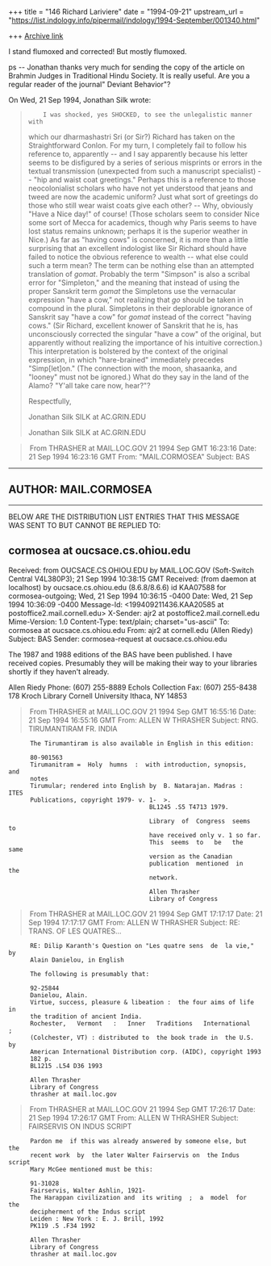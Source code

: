 +++
title = "146 Richard Lariviere"
date = "1994-09-21"
upstream_url = "https://list.indology.info/pipermail/indology/1994-September/001340.html"

+++
[Archive link](https://list.indology.info/pipermail/indology/1994-September/001340.html)


I stand flumoxed and corrected!  But mostly flumoxed.

ps -- Jonathan thanks very much for sending the copy of the article on 
Brahmin Judges in Traditional Hindu Society.  It is really useful.  Are 
you a regular reader of the journal" Deviant Behavior"?

On Wed, 21 Sep 1994, Jonathan Silk wrote:

>         I was shocked, yes SHOCKED, to see the unlegalistic manner with
> which our dharmashastri Sri (or Sir?) Richard has taken on the
> Straightforward Conlon.  For my turn, I completely fail to follow his
> reference to, apparently -- and I say apparently because his letter seems
> to be disfigured by a series of serious misprints or errors in the textual
> transmission (unexpected from such a manuscript specialist) -- "hip and
> waist coat greetings."  Perhaps this is a reference to those neocolonialist
> scholars who have not yet understood that jeans and tweed are now the
> academic uniform?  Just what sort of greetings do those who still wear
> waist coats give each other?  -- Why, obviously "Have a Nice day!" of
> course!   (Those scholars seem to consider Nice some sort of Mecca for
> academics, though why Paris seems to have lost status remains unknown;
> perhaps it is the superior weather in Nice.)
>         As far as "having cows" is concerned, it is more than a little
> surprising that an excellent indologist like Sir Richard should have failed
> to notice the obvious reference to wealth -- what else could such a term
> mean?  The term can be nothing else than an attempted translation of
> _gomat_.  Probably the term "Simpson" is also a scribal error for
> "Simpleton," and the meaning that instead of using the proper Sanskrit term
> _gomat_ the Simpletons use the vernacular expression "have a cow," not
> realizing  that _go_ should be taken in compound in the plural.  Simpletons
> in their deplorable ignorance of Sanskrit say "have a cow" for _gomat_
> instead of the correct "having cows."  (Sir Richard, excellent knower of
> Sanskrit that he is, has unconsciously corrected the singular "have a cow"
> of the original, but apparently without realizing the importance of his
> intuitive correction.)  This interpretation is bolstered by the context of
> the original expression, in which "hare-brained" immediately precedes
> "Simp[let]on."  (The connection with the moon, shasaanka, and "looney" must
> not be ignored.)
>         What do they say in the land of the Alamo?  "Y'all take care now,
> hear?"?
> 
> Respectfully,
> 
> Jonathan Silk
> SILK at AC.GRIN.EDU
> 
> Jonathan Silk
> SILK at AC.GRIN.EDU
> 
> 
>  
> 



> From THRASHER at MAIL.LOC.GOV 21 1994 Sep GMT 16:23:16
Date: 21 Sep 1994 16:23:16 GMT
From: "MAIL.CORMOSEA" <THRASHER at MAIL.LOC.GOV>
Subject: BAS

------------------------------------
AUTHOR: MAIL.CORMOSEA               
------------------------------------
-------------------------------------------------------------          
BELOW ARE THE DISTRIBUTION LIST ENTRIES THAT THIS MESSAGE              
WAS SENT TO BUT CANNOT BE REPLIED TO:                                  

cormosea at oucsace.cs.ohiou.edu                                
-------------------------------------------------------------          

Received: from OUCSACE.CS.OHIOU.EDU by MAIL.LOC.GOV 
        (Soft-Switch Central V4L380P3); 21 Sep 1994 10:38:15 GMT 
Received: (from daemon at localhost) by oucsace.cs.ohiou.edu (8.6.8/8.6.6) id KAA07588 for cormosea-outgoing; Wed, 21 Sep 1994 10:36:15 -0400 
Date: Wed, 21 Sep 1994 10:36:09 -0400 
Message-Id: <199409211436.KAA20585 at postoffice2.mail.cornell.edu> 
X-Sender: ajr2 at postoffice2.mail.cornell.edu 
Mime-Version: 1.0 
Content-Type: text/plain; charset="us-ascii" 
To: cormosea at oucsace.cs.ohiou.edu 
From: ajr2 at cornell.edu (Allen Riedy) 
Subject: BAS 
Sender: cormosea-request at oucsace.cs.ohiou.edu 

The 1987 and 1988 editions of the BAS have been published. I have received 
copies.  Presumably they will be making their way to your libraries shortly 
if they haven't already. 




Allen Riedy                             Phone: (607) 255-8889 
Echols Collection                        Fax: (607) 255-8438 
178 Kroch Library 
Cornell University 
Ithaca, NY 14853 






> From THRASHER at MAIL.LOC.GOV 21 1994 Sep GMT 16:55:16
Date: 21 Sep 1994 16:55:16 GMT
From: ALLEN W THRASHER <THRASHER at MAIL.LOC.GOV>
Subject: RNG. TIRUMANTIRAM FR. INDIA

          The Tirumantiram is also available in English in this edition: 

          80-901563 
          Tirumanitram =  Holy  humns  :  with introduction, synopsis,  and 
          notes  
          Tirumular; rendered into English by  B. Natarajan. Madras :  ITES 
          Publications, copyright 1979- v. 1-  >. 
                                           BL1245 .S5 T4713 1979. 

                                           Library  of  Congress  seems  to 
                                           have received only v. 1 so far.  
                                           This  seems  to   be   the  same 
                                           version as the Canadian          
                                           publication  mentioned  in   the 
                                           network. 

                                           Allen Thrasher 
                                           Library of Congress              



> From THRASHER at MAIL.LOC.GOV 21 1994 Sep GMT 17:17:17
Date: 21 Sep 1994 17:17:17 GMT
From: ALLEN W THRASHER <THRASHER at MAIL.LOC.GOV>
Subject: RE: TRANS. OF LES QUATRES...

          RE: Dilip Karanth's Question on "Les quatre sens  de  la vie," by 
          Alain Danielou, in English 

          The following is presumably that: 

          92-25844 
          Danielou, Alain. 
          Virtue, success, pleasure & libeation :  the four aims of life in 
          the tradition of ancient India. 
          Rochester,   Vermont   :   Inner   Traditions   International   ; 
          (Colchester, VT) : distributed to  the book trade in  the U.S. by 
          American International Distribution corp. (AIDC), copyright 1993 
          182 p. 
          BL1215 .L54 D36 1993 

          Allen Thrasher 
          Library of Congress 
          thrasher at mail.loc.gov                                             



> From THRASHER at MAIL.LOC.GOV 21 1994 Sep GMT 17:26:17
Date: 21 Sep 1994 17:26:17 GMT
From: ALLEN W THRASHER <THRASHER at MAIL.LOC.GOV>
Subject: FAIRSERVIS ON INDUS SCRIPT

          Pardon me  if this was already answered by someone else, but  the 
          recent work  by  the later Walter Fairservis on  the Indus script 
          Mary McGee mentioned must be this: 

          91-31028 
          Fairservis, Walter Ashlin, 1921-   
          The Harappan civilization and  its writing  ;  a  model  for  the 
          decipherment of the Indus script 
          Leiden : New York : E. J. Brill, 1992 
          PK119 .5 .F34 1992 

          Allen Thrasher 
          Library of Congress 
          thrasher at mail.loc.gov                                             






